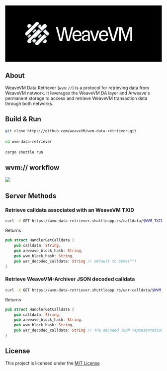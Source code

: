<p align="center">
  <a href="https://wvm.dev">
    <img src="https://raw.githubusercontent.com/weaveVM/.github/main/profile/bg.png">
  </a>
</p>

## About
WeaveVM Data Retriever (`wvm://`) is a protocol for retrieving data from WeaveVM network. It leverages the WeaveVM DA layer and Arweave's permanent storage to access and retrieve WeaveVM transaction data through both networks.

## Build & Run

```bash
git clone https://github.com/weaveVM/wvm-data-retriever.git

cd wvm-data-retriever

cargo shuttle run
```

## wvm:// workflow

![](./media/wvm-protocol.png)

## Server Methods

### Retrieve calldata associated with an WeaveVM TXID

```bash
curl -X GET https://wvm-data-retriever.shuttleapp.rs/calldata/$WVM_TXID
```

Returns

```rs
pub struct HandlerGetCalldata {
    pub calldata: String,
    pub arweave_block_hash: String,
    pub wvm_block_hash: String,
    pub war_decoded_calldata: String // default to Some("")
}
```

### Retrieve WeaveVM-Archiver JSON decoded calldata

```bash
curl -X GET https://wvm-data-retriever.shuttleapp.rs/war-calldata/$WVM_TXID
```
Returns

```rs
pub struct HandlerGetCalldata {
    pub calldata: String,
    pub arweave_block_hash: String,
    pub wvm_block_hash: String,
    pub war_decoded_calldata: String // the decoded JSON representation of `calldata`
}
```

## License
This project is licensed under the [MIT License](./LICENSE)